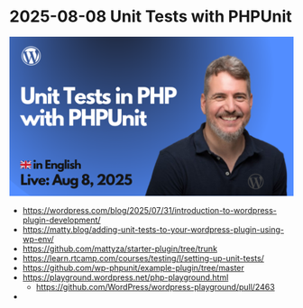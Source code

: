 # 2025-08-08 Unit Tests with PHPUnit

[![](./thumbnail.png)](https://www.youtube.com/live/MEcumw0sb6Y?si=FXZbYSmtvDVoY8fa)

- https://wordpress.com/blog/2025/07/31/introduction-to-wordpress-plugin-development/
- https://matty.blog/adding-unit-tests-to-your-wordpress-plugin-using-wp-env/
- https://github.com/mattyza/starter-plugin/tree/trunk
- https://learn.rtcamp.com/courses/testing/l/setting-up-unit-tests/
- https://github.com/wp-phpunit/example-plugin/tree/master
- https://playground.wordpress.net/php-playground.html
  - https://github.com/WordPress/wordpress-playground/pull/2463
- 